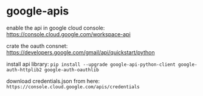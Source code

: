 # google-apis


enable the api in google cloud console: https://console.cloud.google.com/workspace-api

crate the oauth consnet: https://developers.google.com/gmail/api/quickstart/python


install api library:
`pip install --upgrade google-api-python-client google-auth-httplib2 google-auth-oauthlib`

download credentials.json from here: `https://console.cloud.google.com/apis/credentials`